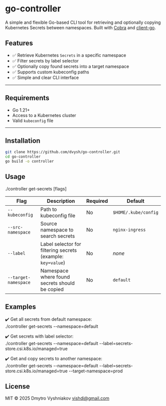 # go-controller

A simple and flexible Go-based CLI tool for retrieving and optionally copying Kubernetes Secrets between namespaces. Built with [Cobra](https://github.com/spf13/cobra) and [client-go](https://github.com/kubernetes/client-go).

## Features

- ✅ Retrieve Kubernetes `Secrets` in a specific namespace
- ✅ Filter secrets by label selector
- ✅ Optionally copy found secrets into a target namespace
- ✅ Supports custom kubeconfig paths
- ✅ Simple and clear CLI interface

---

## Requirements

- Go 1.21+
- Access to a Kubernetes cluster
- Valid `kubeconfig` file

---

## Installation

```bash
git clone https://github.com/dvysh/go-controller.git
cd go-controller
go build -o controller

```

##  Usage

./controller get-secrets [flags]

| Flag                 | Description                                                 | Required | Default              |
| -------------------- | ----------------------------------------------------------- | -------- | -------------------- |
| `--kubeconfig`       | Path to kubeconfig file                                     | No       | `$HOME/.kube/config` |
| `--src-namespace`        | Source namespace to search secrets                          | No       | `nginx-ingress`            |
| `--label`            | Label selector for filtering secrets (example: `key=value`) | No       | *none*               |
| `--target-namespace` | Namespace where found secrets should be copied              | No       | `default`               |


## Examples

✔️ Get all secrets from default namespace:  
./controller get-secrets --namespace=default

✔️ Get secrets with label selector:  
./controller get-secrets --namespace=default --label=secrets-store.csi.k8s.io/managed=true

✔️ Get and copy secrets to another namespace:  
./controller get-secrets --namespace=default --label=secrets-store.csi.k8s.io/managed=true --target-namespace=prod


## License
MIT © 2025 Dmytro Vyshniakov vishdi@gmail.com
